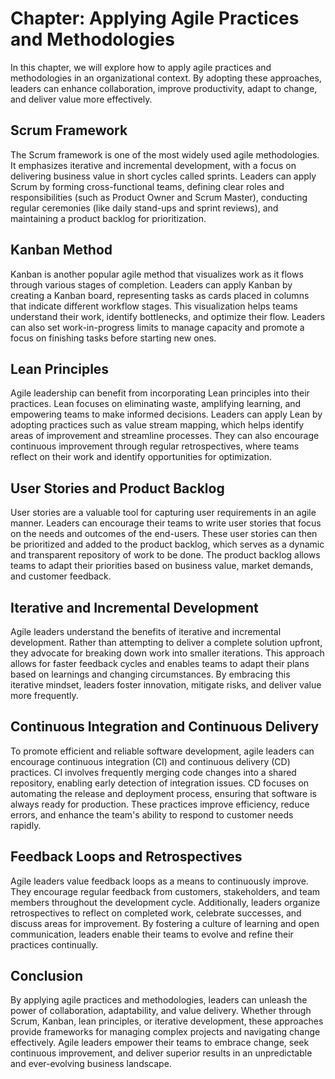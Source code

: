 Chapter: Applying Agile Practices and Methodologies
===================================================

In this chapter, we will explore how to apply agile practices and methodologies in an organizational context. By adopting these approaches, leaders can enhance collaboration, improve productivity, adapt to change, and deliver value more effectively.

**Scrum Framework**
-------------------

The Scrum framework is one of the most widely used agile methodologies. It emphasizes iterative and incremental development, with a focus on delivering business value in short cycles called sprints. Leaders can apply Scrum by forming cross-functional teams, defining clear roles and responsibilities (such as Product Owner and Scrum Master), conducting regular ceremonies (like daily stand-ups and sprint reviews), and maintaining a product backlog for prioritization.

**Kanban Method**
-----------------

Kanban is another popular agile method that visualizes work as it flows through various stages of completion. Leaders can apply Kanban by creating a Kanban board, representing tasks as cards placed in columns that indicate different workflow stages. This visualization helps teams understand their work, identify bottlenecks, and optimize their flow. Leaders can also set work-in-progress limits to manage capacity and promote a focus on finishing tasks before starting new ones.

**Lean Principles**
-------------------

Agile leadership can benefit from incorporating Lean principles into their practices. Lean focuses on eliminating waste, amplifying learning, and empowering teams to make informed decisions. Leaders can apply Lean by adopting practices such as value stream mapping, which helps identify areas of improvement and streamline processes. They can also encourage continuous improvement through regular retrospectives, where teams reflect on their work and identify opportunities for optimization.

**User Stories and Product Backlog**
------------------------------------

User stories are a valuable tool for capturing user requirements in an agile manner. Leaders can encourage their teams to write user stories that focus on the needs and outcomes of the end-users. These user stories can then be prioritized and added to the product backlog, which serves as a dynamic and transparent repository of work to be done. The product backlog allows teams to adapt their priorities based on business value, market demands, and customer feedback.

**Iterative and Incremental Development**
-----------------------------------------

Agile leaders understand the benefits of iterative and incremental development. Rather than attempting to deliver a complete solution upfront, they advocate for breaking down work into smaller iterations. This approach allows for faster feedback cycles and enables teams to adapt their plans based on learnings and changing circumstances. By embracing this iterative mindset, leaders foster innovation, mitigate risks, and deliver value more frequently.

**Continuous Integration and Continuous Delivery**
--------------------------------------------------

To promote efficient and reliable software development, agile leaders can encourage continuous integration (CI) and continuous delivery (CD) practices. CI involves frequently merging code changes into a shared repository, enabling early detection of integration issues. CD focuses on automating the release and deployment process, ensuring that software is always ready for production. These practices improve efficiency, reduce errors, and enhance the team's ability to respond to customer needs rapidly.

**Feedback Loops and Retrospectives**
-------------------------------------

Agile leaders value feedback loops as a means to continuously improve. They encourage regular feedback from customers, stakeholders, and team members throughout the development cycle. Additionally, leaders organize retrospectives to reflect on completed work, celebrate successes, and discuss areas for improvement. By fostering a culture of learning and open communication, leaders enable their teams to evolve and refine their practices continually.

Conclusion
----------

By applying agile practices and methodologies, leaders can unleash the power of collaboration, adaptability, and value delivery. Whether through Scrum, Kanban, lean principles, or iterative development, these approaches provide frameworks for managing complex projects and navigating change effectively. Agile leaders empower their teams to embrace change, seek continuous improvement, and deliver superior results in an unpredictable and ever-evolving business landscape.
